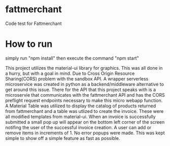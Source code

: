 # fattmerchant
Code test for Fattmerchant

# How to run
simply run "npm install"
then execute the command "npm start"

This project utilizes the material-ui library for graphics.
This was all done in a hurry, but with a goal in mind. Due to Cross Origin Resource
Sharing(CORS) problem with the sandbox API. A wrapper serverless microservice was created in python as a backend/middleware alternative to get around this issue. 
There for the API that this project speaks with is a microservie that communicates
with the fattmerchant API and has the CORS preflight request endpoints necessary
to make this micro webapp function. A Material Table was utilized to display the catalog of products returned from fattmerchant and a table was utlized to create the invoice. These were all modified templates from material-ui. When an invoice is successfully submitted a small pop up will appear on the bottom left corner of the screen notifing the user of the successful invoice creation. A user can add or remove items in increments of 1. No error popups were made. This was kept simple to show off a simple feature as fast as possible.

